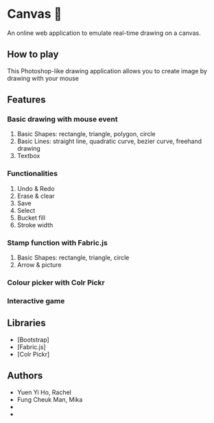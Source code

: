 # Canvas 🎨

An online web application to emulate real-time drawing on a canvas.

## How to play
This Photoshop-like drawing application allows you to create image by drawing with your mouse 

## Features

### Basic drawing with mouse event
1. Basic Shapes: rectangle, triangle, polygon, circle
2. Basic Lines: straight line, quadratic curve, bezier curve, freehand drawing
3. Textbox


### Functionalities
1. Undo & Redo
2. Erase & clear
3. Save
4. Select
5. Bucket fill
6. Stroke width


### Stamp function with Fabric.js
1. Basic Shapes: rectangle, triangle, circle
2. Arrow & picture


### Colour picker with Colr Pickr


### Interactive game


## Libraries
* [Bootstrap]
* [Fabric.js]
* [Colr Pickr]

## Authors

- Yuen Yi Ho, Rachel
- Fung Cheuk Man, Mika
- <!-- - your name -->
- <!-- - your name -->
